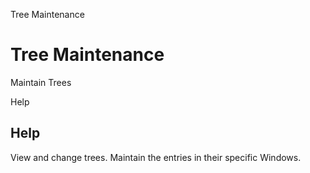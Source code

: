
Tree Maintenance
# Tree Maintenance


Maintain Trees

Help
## Help

View and change trees. Maintain the entries in their specific Windows.
